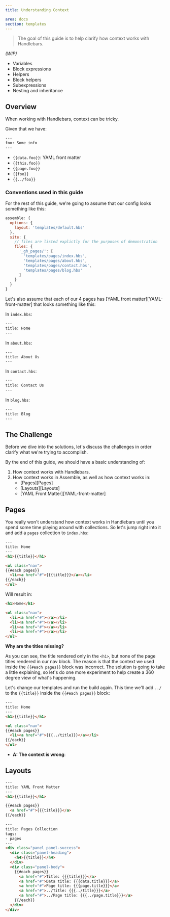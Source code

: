 ```yaml
---
title: Understanding Context

area: docs
section: templates
---
```


> The goal of this guide is to help clarify how context works with Handlebars.

_(WIP)_

* Variables
* Block expressions
* Helpers
* Block helpers
* Subexpressions
* Nesting and inheritance


## Overview

When working with Handlebars, context can be tricky.

Given that we have:

```html
---
foo: Some info
---
```


* `{{data.foo}}`: YAML front matter
* `{{this.foo}}`
* `{{page.foo}}`
* `{{foo}}`
* `{{../foo}}`


### Conventions used in this guide

For the rest of this guide, we're going to assume that our config looks something like this:

```js
assemble: {
  options: {
    layout: 'templates/default.hbs'
  },
  site: {
    // files are listed explictly for the purposes of demonstration
    files: {
      '_gh_pages/': [
        'templates/pages/index.hbs',
        'templates/pages/about.hbs',
        'templates/pages/contact.hbs',
        'templates/pages/blog.hbs'
      ]
    }
  }
}
```

Let's also assume that each of our 4 pages has [YAML front matter][YAML-front-matter] that looks something like this:

In `index.hbs`:

```html
---
title: Home
---
```

In `about.hbs`:

```html
---
title: About Us
---
```

In `contact.hbs`:

```html
---
title: Contact Us
---
```

In `blog.hbs`:

```html
---
title: Blog
---
```

## The Challenge

Before we dive into the solutions, let's discuss the challenges in order clarify what we're trying to accomplish.

By the end of this guide, we should have a basic understanding of:

1. How context works with Handlebars.
2. How context works in Assemble, as well as how context works in:
   * [Pages][Pages]
   * [Layouts][Layouts]
   * [YAML Front Matter][YAML-front-matter]


## Pages

You really won't understand how context works in Handlebars until you spend some time playing around with collections. So let's jump right into it and add a `pages` collection to `index.hbs`:

```html
---
title: Home
---
<h1>{{title}}</h1>

<ul class="nav">
{{#each pages}}
  <li><a href="#">{{{title}}}</a></li>
{{/each}}
</ul>
```

Will result in:

```html
<h1>Home</h1>

<ul class="nav">
  <li><a href="#"></a></li>
  <li><a href="#"></a></li>
  <li><a href="#"></a></li>
  <li><a href="#"></a></li>
</ul>
```

**Why are the titles missing?**

As you can see, the title rendered only in the `<h1>`, but none of the page titles rendered in our nav block. The reason is that the context we used inside the `{{#each pages}}` block was incorrect. The solution is going to take a little explaining, so let's do one more experiment to help create a 360 degree view of what's happening.

Let's change our templates and run the build again. This time we'll add `../` to the `{{title}}` inside the `{{#each pages}}` block:

```html
---
title: Home
---
<h1>{{title}}</h1>

<ul class="nav">
{{#each pages}}
  <li><a href="#">{{{../title}}}</a></li>
{{/each}}
</ul>
```


* **A: The context is wrong**:


## Layouts


```html
---
title: YAML Front Matter
---
<h1>{{title}}</h1>

{{#each pages}}
  <a href="#">{{{title}}}</a>
{{/each}}
```


```html
---
title: Pages Collection
tags:
- pages
---
<div class="panel panel-success">
  <div class="panel-heading">
    <h4>{{title}}</h4>
  </div>
  <div class="panel-body">
    {{#each pages}}
      <a href="#">Title: {{{title}}}</a>
      <a href="#">Data title: {{{data.title}}}</a>
      <a href="#">Page title: {{{page.title}}}</a>
      <a href="#">../Title: {{{../title}}}</a>
      <a href="#">../Page title: {{{../page.title}}}</a>
    {{/each}}
  </div>
</div>
```


